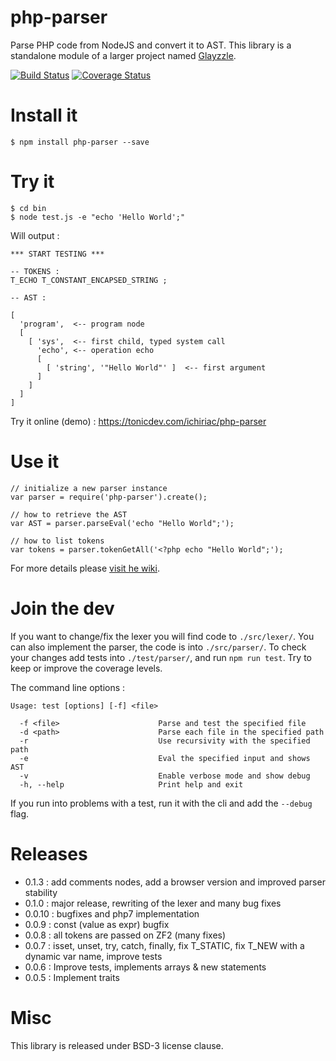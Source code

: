 php-parser
==========

Parse PHP code from NodeJS and convert it to AST. This library is a standalone module of a larger project named [Glayzzle](http://glayzzle.com).

[![Build Status](https://travis-ci.org/glayzzle/php-parser.svg)](https://travis-ci.org/glayzzle/php-parser)
[![Coverage Status](https://img.shields.io/coveralls/glayzzle/php-parser.svg)](https://coveralls.io/r/glayzzle/php-parser)

# Install it

```
$ npm install php-parser --save
```

# Try it

```
$ cd bin
$ node test.js -e "echo 'Hello World';"
```

Will output :
```
*** START TESTING ***

-- TOKENS :
T_ECHO T_CONSTANT_ENCAPSED_STRING ;

-- AST :

[
  'program',  <-- program node
  [
    [ 'sys',  <-- first child, typed system call
      'echo', <-- operation echo
      [
        [ 'string', '"Hello World"' ]  <-- first argument
      ]
    ]
  ]
]
```

Try it online (demo) :
https://tonicdev.com/ichiriac/php-parser

# Use it

```
// initialize a new parser instance
var parser = require('php-parser').create();

// how to retrieve the AST
var AST = parser.parseEval('echo "Hello World";');

// how to list tokens
var tokens = parser.tokenGetAll('<?php echo "Hello World";');
```

For more details please [visit he wiki](https://github.com/glayzzle/php-parser/wiki).

# Join the dev

If you want to change/fix the lexer you will find code to `./src/lexer/`.
You can also implement the parser, the code is into `./src/parser/`.
To check your changes add tests into `./test/parser/`, and run `npm run test`.
Try to keep or improve the coverage levels.

The command line options :

```
Usage: test [options] [-f] <file>

  -f <file>                      Parse and test the specified file
  -d <path>                      Parse each file in the specified path
  -r                             Use recursivity with the specified path
  -e                             Eval the specified input and shows AST
  -v                             Enable verbose mode and show debug
  -h, --help                     Print help and exit
```

If you run into problems with a test, run it with the cli and add the `--debug` flag.

# Releases


* 0.1.3  : add comments nodes, add a browser version and improved parser stability
* 0.1.0  : major release, rewriting of the lexer and many bug fixes
* 0.0.10 : bugfixes and php7 implementation
* 0.0.9  : const (value as expr) bugfix
* 0.0.8  : all tokens are passed on ZF2 (many fixes)
* 0.0.7  : isset, unset, try, catch, finally, fix T_STATIC, fix T_NEW with a dynamic var name, improve tests
* 0.0.6  : Improve tests, implements arrays & new statements
* 0.0.5  : Implement traits

# Misc

This library is released under BSD-3 license clause.
